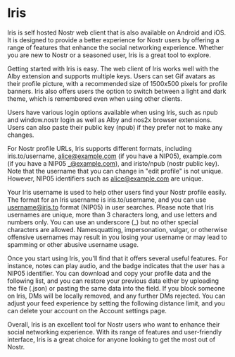 # Iris
Iris is self hosted Nostr web client that is also available on Android and iOS. It is designed to provide a better experience for Nostr users by offering a range of features that enhance the social networking experience. Whether you are new to Nostr or a seasoned user, Iris is a great tool to explore.

Getting started with Iris is easy. The web client of Iris works well with the Alby extension and supports multiple keys. Users can set Gif avatars as their profile picture, with a recommended size of 1500x500 pixels for profile banners. Iris also offers users the option to switch between a light and dark theme, which is remembered even when using other clients.

Users have various login options available when using Iris, such as npub and window.nostr login as well as Alby and nos2x browser extensions. Users can also paste their public key (npub) if they prefer not to make any changes.

For Nostr profile URLs, Iris supports different formats, including iris.to/username, alice@example.com (if you have a NIP05), example.com (if you have a NIP05 _@example.com), and iristo/npub (nostr public key). Note that the username that you can change in "edit profile" is not unique. However, NIP05 identifiers such as alice@example.com are unique.

Your Iris username is used to help other users find your Nostr profile easily. The format for an Iris username is iris.to/username, and you can use username@iris.to format (NIP05) in user searches. Please note that Iris usernames are unique, more than 3 characters long, and use letters and numbers only. You can use an underscore (_) but no other special characters are allowed. Namesquatting, impersonation, vulgar, or otherwise offensive usernames may result in you losing your username or may lead to spamming or other abusive username usage.

Once you start using Iris, you'll find that it offers several useful features. For instance, notes can play audio, and the badge indicates that the user has a NIP05 identifier. You can download and copy your profile data and the following list, and you can restore your previous data either by uploading the file (.json) or pasting the same data into the field. If you block someone on Iris, DMs will be locally removed, and any further DMs rejected. You can adjust your feed experience by setting the following distance limit, and you can delete your account on the Account settings page.

Overall, Iris is an excellent tool for Nostr users who want to enhance their social networking experience. With its range of features and user-friendly interface, Iris is a great choice for anyone looking to get the most out of Nostr.
